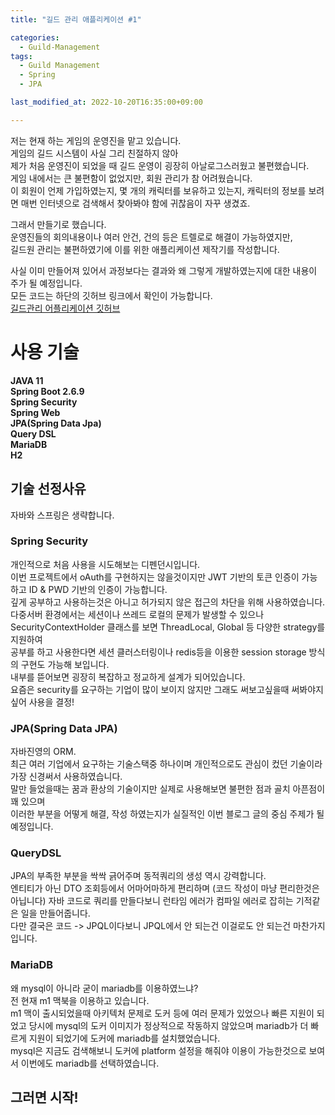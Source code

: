```yaml
---
title: "길드 관리 애플리케이션 #1"

categories:
  - Guild-Management
tags:
  - Guild Management
  - Spring
  - JPA

last_modified_at: 2022-10-20T16:35:00+09:00

---
```


저는 현재 하는 게임의 운영진을 맡고 있습니다.  
게임의 길드 시스템이 사실 그리 친절하지 않아  
제가 처음 운영진이 되었을 때 길드 운영이 굉장히 아날로그스러웠고 불편했습니다.  
게임 내에서는 큰 불편함이 없었지만, 회원 관리가 참 어려웠습니다.  
이 회원이 언제 가입하였는지, 몇 개의 캐릭터를 보유하고 있는지, 캐릭터의 정보를 보려면 매번 인터넷으로 검색해서 찾아봐야 함에 귀찮음이 자꾸 생겼죠.  

그래서 만들기로 했습니다.  
운영진들의 회의내용이나 여러 안건, 건의 등은 트렐로로 해결이 가능하였지만,  
길드원 관리는 불편하였기에 이를 위한 애플리케이션 제작기를 작성합니다.  

사실 이미 만들어져 있어서 과정보다는 결과와 왜 그렇게 개발하였는지에 대한 내용이 주가 될 예정입니다.  
모든 코드는 하단의 깃허브 링크에서 확인이 가능합니다.  
[길드관리 어플리케이션 깃허브](https://github.com/Sadowbass/dalsom-management-application)
<br>

사용 기술
===

**JAVA 11**  
**Spring Boot 2.6.9**  
**Spring Security**  
**Spring Web**  
**JPA(Spring Data Jpa)**  
**Query DSL**  
**MariaDB**  
**H2**  

## 기술 선정사유
자바와 스프링은 생략합니다.

### Spring Security
개인적으로 처음 사용을 시도해보는 디펜던시입니다.  
이번 프로젝트에서 oAuth를 구현하지는 않을것이지만 JWT 기반의 토큰 인증이 가능하고 ID & PWD 기반의 인증이 가능합니다.  
깊게 공부하고 사용하는것은 아니고 허가되지 않은 접근의 차단을 위해 사용하였습니다.  
다중서버 환경에서는 세션이나 쓰레드 로컬의 문제가 발생할 수 있으나 SecurityContextHolder 클래스를 보면 ThreadLocal, Global 등 다양한 strategy를 지원하여  
공부를 하고 사용한다면 세션 클러스터링이나 redis등을 이용한 session storage 방식의 구현도 가능해 보입니다.  
내부를 뜯어보면 굉장히 복잡하고 정교하게 설계가 되어있습니다.  
요즘은 security를 요구하는 기업이 많이 보이지 않지만 그래도 써보고싶을때 써봐야지 싶어 사용을 결정!

### JPA(Spring Data JPA)
자바진영의 ORM.  
최근 여러 기업에서 요구하는 기술스택중 하나이며 개인적으로도 관심이 컸던 기술이라  
가장 신경써서 사용하였습니다.  
말만 들었을때는 꿈과 환상의 기술이지만 실제로 사용해보면 불편한 점과 골치 아픈점이 꽤 있으며  
이러한 부분을 어떻게 해결, 작성 하였는지가 실질적인 이번 블로그 글의 중심 주제가 될 예정입니다.

### QueryDSL
JPA의 부족한 부분을 싹싹 긁어주며 동적쿼리의 생성 역시 강력합니다.  
엔티티가 아닌 DTO 조회등에서 어마어마하게 편리하며 (코드 작성이 마냥 편리한것은 아닙니다) 
자바 코드로 쿼리를 만들다보니 런타임 에러가 컴파일 에러로 잡히는 기적같은 일을 만들어줍니다.  
다만 결국은 코드 -> JPQL이다보니 JPQL에서 안 되는건 이걸로도 안 되는건 마찬가지입니다.

### MariaDB
왜 mysql이 아니라 굳이 mariadb를 이용하였느냐?  
전 현재 m1 맥북을 이용하고 있습니다.  
m1 맥이 출시되었을때 아키텍처 문제로 도커 등에 여러 문제가 있었으나 빠른 지원이 되었고 
당시에 mysql의 도커 이미지가 정상적으로 작동하지 않았으며 mariadb가 더 빠르게 지원이 되었기에 
도커에 mariadb를 설치했었습니다.  
mysql은 지금도 검색해보니 도커에 platform 설정을 해줘야 이용이 가능한것으로 보여서 이번에도 mariadb를 선택하였습니다.  

## 그러면 시작!